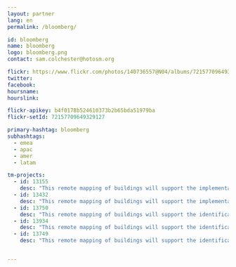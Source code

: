 ```yaml
---
layout: partner
lang: en
permalink: /bloomberg/

id: bloomberg
name: bloomberg
logo: bloomberg.png
contact: sam.colchester@hotosm.org

flickr: https://www.flickr.com/photos/140736557@N04/albums/72157709649329127
twitter: 
facebook: 
hoursname:
hourslink:

flickr-apikey: b4f0178b524610373b2b65bda51979ba
flickr-setId: 72157709649329127

primary-hashtag: bloomberg
subhashtags:
  - emea
  - apac
  - amer
  - latam

tm-projects:
  - id: 13155
    desc: "This remote mapping of buildings will support the implementation of planned activities and largely the generation of data for humanitarian activities in the identified provinces."
  - id: 13432
    desc: "This remote mapping of buildings will support the implementation of post census activities, such as data visualization, preparation of the Census Atlases, as well as dynamic web maps for data dissemination."
  - id: 13750
    desc: "This remote mapping of buildings will support the identification and characterization of settlements, as well as the implementation of planned activities and largely the generation of data for humanitarian activities."
  - id: 13934
    desc: "This remote mapping of buildings will support the identification and characterization of settlements, as well as the implementation of planned activities and largely the generation of data for humanitarian activities."
  - id: 13749
    desc: "This remote mapping of buildings will support the identification and characterization of settlements, as well as the implementation of planned activities and largely the generation of data for humanitarian activities."


---
```


